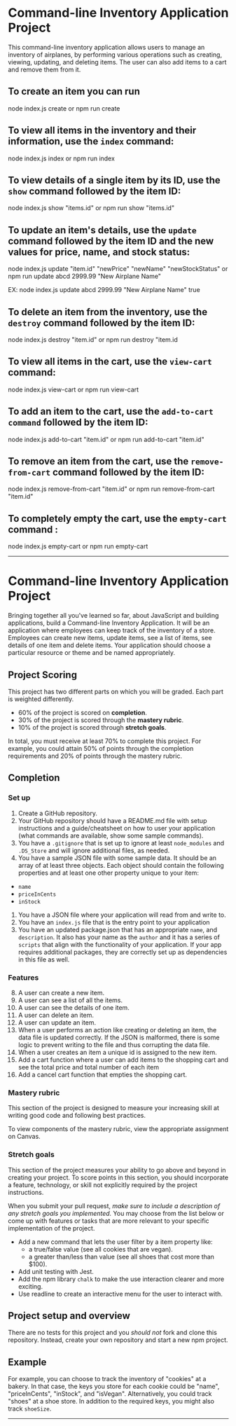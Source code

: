# Command-line Inventory Application Project

This command-line inventory application allows users to manage an inventory of airplanes, by performing various operations such as creating, viewing, updating, and deleting items. The user can also add items to a cart and remove them from it.


## To create an item you can run

node index.js create or npm run create

## To view all items in the inventory and their information, use the `index` command:

node index.js index or npm run index

## To view details of a single item by its ID, use the `show` command followed by the item ID:

node index.js show "items.id" or npm run show "items.id"

## To update an item's details, use the `update` command followed by the item ID and the new values for price, name, and stock status:

node index.js update "item.id" "newPrice" "newName" "newStockStatus" or npm run update abcd 2999.99 "New Airplane Name"

EX: node index.js update abcd 2999.99 "New Airplane Name" true 


## To delete an item from the inventory, use the `destroy` command followed by the item ID:

node index.js destroy "item.id" or npm run destroy "item.id

## To view all items in the cart, use the `view-cart` command:

node index.js view-cart or npm run view-cart

## To add an item to the cart, use the `add-to-cart command` followed by the item ID:

node index.js add-to-cart "item.id" or npm run add-to-cart "item.id"


## To remove an item from the cart, use the `remove-from-cart` command followed by the item ID:

node index.js remove-from-cart "item.id" or npm run remove-from-cart "item.id"


## To completely empty the cart, use the `empty-cart` command :

node index.js empty-cart or npm run empty-cart



----------------------------------------------------------























# Command-line Inventory Application Project

Bringing together all you've learned so far, about JavaScript and building applications, build a Command-line Inventory Application. It will be an application where employees can keep track of the inventory of a store. Employees can create new items, update items, see a list of items, see details of one item and delete items. Your application should choose a particular resource or theme and be named appropriately.

## Project Scoring

This project has two different parts on which you will be graded. Each part is weighted differently.

- 60% of the project is scored on **completion**.
- 30% of the project is scored through the **mastery rubric**.
- 10% of the project is scored through **stretch goals**.

In total, you must receive at least 70% to complete this project. For example, you could attain 50% of points through the completion requirements and 20% of points through the mastery rubric.

## Completion

### Set up

1. Create a GitHub repository.
1. Your GitHub repository should have a README.md file with setup instructions and a guide/cheatsheet on how to user your application (what commands are available, show some sample commands).
1. You have a `.gitignore` that is set up to ignore at least `node_modules` and `.DS_Store` and will ignore additional files, as needed.
1. You have a sample JSON file with some sample data. It should be an array of at least three objects. Each object should contain the following properties and at least one other property unique to your item:
  - `name`
  - `priceInCents`
  - `inStock`
1. You have a JSON file where your application will read from and write to.
1. You have an `index.js` file that is the entry point to your application
1. You have an updated package.json that has an appropriate `name`, and `description`. It also has your name as the `author` and it has a series of `scripts` that align with the functionality of your application. If your app requires additional packages, they are correctly set up as dependencies in this file as well.

### Features

8. A user can create a new item.
1. A user can see a list of all the items.
1. A user can see the details of one item.
1. A user can delete an item.
1. A user can update an item.
1. When a user performs an action like creating or deleting an item, the data file is updated correctly. If the JSON is malformed, there is some logic to prevent writing to the file and thus corrupting the data file.
1. When a user creates an item a unique id is assigned to the new item.
1. Add a cart function where a user can add items to the shopping cart and see the total price and total number of each item
1. Add a cancel cart function that empties the shopping cart.

### Mastery rubric

This section of the project is designed to measure your increasing skill at writing good code and following best practices.

To view components of the mastery rubric, view the appropriate assignment on Canvas.

### Stretch goals

This section of the project measures your ability to go above and beyond in creating your project. To score points in this section, you should incorporate a feature, technology, or skill not explicitly required by the project instructions.

When you submit your pull request, _make sure to include a description of any stretch goals you implemented._ You may choose from the list below or come up with features or tasks that are more relevant to your specific implementation of the project.

- Add a new command that lets the user filter by a item property like:
  - a true/false value (see all cookies that are vegan).
  - a greater than/less than value (see all shoes that cost more than $100).
- Add unit testing with Jest.
- Add the npm library `chalk` to make the use interaction clearer and more exciting.
- Use readline to create an interactive menu for the user to interact with.

## Project setup and overview

There are no tests for this project and you _should not_ fork and clone this repository. Instead, create your own repository and start a new npm project.

## Example

For example, you can choose to track the inventory of "cookies" at a bakery. In that case, the keys you store for each cookie could be "name", "priceInCents", "inStock", and "isVegan". Alternatively, you could track "shoes" at a shoe store. In addition to the required keys, you might also track `shoeSize`.

----------------------------------------------------------------





